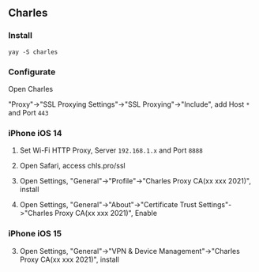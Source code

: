 ## Charles

### Install

```
yay -S charles
```

### Configurate

Open Charles

"Proxy"->"SSL Proxying Settings"->"SSL Proxying"->"Include", add Host `*` and Port `443`

### iPhone iOS 14

1. Set Wi-Fi HTTP Proxy, Server `192.168.1.x` and Port `8888`

2. Open Safari, access chls.pro/ssl

3. Open Settings, "General"->"Profile"->"Charles Proxy CA(xx xxx 2021)", install

4. Open Settings, "General"->"About"->"Certificate Trust Settings"->"Charles Proxy CA(xx xxx 2021)", Enable

### iPhone iOS 15

3. Open Settings, "General"->"VPN & Device Management"->"Charles Proxy CA(xx xxx 2021)", install

